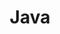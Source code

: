 ---
layout: language
title: Java
scripts: [Collections, Annotations, Classes, Generics, Interfaces, Multithreading, Serialization, Stream, How-To-Pick-Collections, Links]
---
